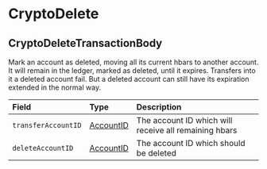 # CryptoDelete

## CryptoDeleteTransactionBody

Mark an account as deleted, moving all its current hbars to another account. It will remain in the ledger, marked as deleted, until it expires. Transfers into it a deleted account fail. But a deleted account can still have its expiration extended in the normal way.

| Field | Type | Description |
| :--- | :--- | :--- |
| `transferAccountID` | [AccountID](../basic-types/accountid.md) | The account ID which will receive all remaining hbars |
| `deleteAccountID` | [AccountID](../basic-types/accountid.md) | The account ID which should be deleted |

## 

